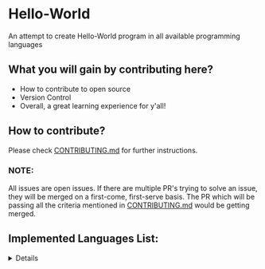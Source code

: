 # Hello-World
An attempt to create Hello-World program in all available programming languages

## What you will gain by contributing here?

- How to contribute to open source
- Version Control
- Overall, a great learning experience for y'all!

## How to contribute?

Please check [CONTRIBUTING.md](./CONTRIBUTING.md) for further instructions.

### NOTE:

All issues are open issues. If there are multiple PR's trying to solve an issue, they will be merged on a first-come, first-serve basis. The PR which will be passing all the criteria mentioned in [CONTRIBUTING.md](./CONTRIBUTING.md) would be getting merged.

## Implemented Languages List:
<details>
- [Assembly](https://github.com/rustiever/Hello-World/blob/main/hello_world.asm)
- [Bash](https://github.com/rustiever/Hello-World/blob/main/hello_world.sh)
- [Brainfuck](https://gist.github.com/roachhd/dce54bec8ba55fb17d3a)
- [C](https://github.com/rustiever/Hello-World/blob/main/hello_world.c)
- [C++](https://github.com/rustiever/Hello-World/blob/main/hello_world.cpp)
- [C#](https://github.com/rustiever/Hello-World/blob/main/hello_world.cs)
- [Clojure](https://github.com/rustiever/Hello-World/blob/main/hello_world.clj)
- [Dart](https://github.com/rustiever/Hello-World/blob/main/hello_world.dart)
- [Fortran](https://github.com/rustiever/Hello-World/blob/main/hello_world.f)
- [Go](https://github.com/rustiever/Hello-World/blob/main/hello_world.go)
- [J#](https://github.com/rustiever/Hello-World/blob/main/hello_world.jsl)
- [Java](https://github.com/rustiever/Hello-World/blob/main/hello_world.java)
- [JavaScript](https://github.com/rustiever/Hello-World/blob/main/hello_world.js)
- [Julia](https://github.com/rustiever/Hello-World/blob/main/hello_world.jl)
- [Kotlin](https://github.com/rustiever/Hello-World/blob/main/hello_world.kt)
- [Perl](https://www.perl.org/docs.html)
- [PHP](https://github.com/rustiever/Hello-World/blob/main/hello_world.php)
- [Python](https://github.com/rustiever/Hello-World/blob/main/hello_world.py)
- [R](https://github.com/rustiever/Hello-World/blob/main/hello_world.R) 
- [Rust](https://github.com/rustiever/Hello-World/blob/main/hello_world.rs)
- [Swift](https://github.com/rustiever/Hello-World/blob/main/hello_world.swift)
- [Typescript](https://github.com/rustiever/Hello-World/blob/main/hello_world.ts)
- [Vlang](https://github.com/vlang/v/blob/master/doc/docs.md)
</details>
